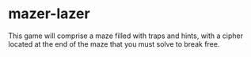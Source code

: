 # mazer-lazer
This game will comprise a maze filled with traps and hints, with a cipher located at the end of the maze that you must solve to break free.
